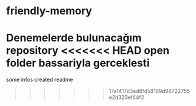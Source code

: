 # friendly-memory
Denemelerde bulunacağım repository
<<<<<<< HEAD
open folder bassariyla gerceklesti
=======
some infos
created readme
>>>>>>> 17a1417d3ed8fd58199d98722755e2d323ef44f2

